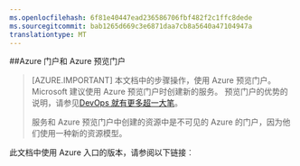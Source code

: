 ```yaml
---
ms.openlocfilehash: 6f81e40447ead236586706fbf482f2c1ffc8dede
ms.sourcegitcommit: bab1265d669c3e6871daa7cb8a5640a47104947a
translationtype: MT
---
```

##Azure 门户和 Azure 预览门户

> [AZURE.IMPORTANT] 本文档中的步骤操作，使用 Azure 预览门户。 Microsoft 建议使用 Azure 预览门户时创建新的服务。 预览门户的优势的说明，请参见[DevOps 就有更多超一大笔](http://azure.microsoft.com/overview/preview-portal/)。 
> 
> 服务和 Azure 预览门户中创建的资源中是不可见的 Azure 的门户，因为他们使用一种新的资源模型。

此文档中使用 Azure 入口的版本，请参阅以下链接︰